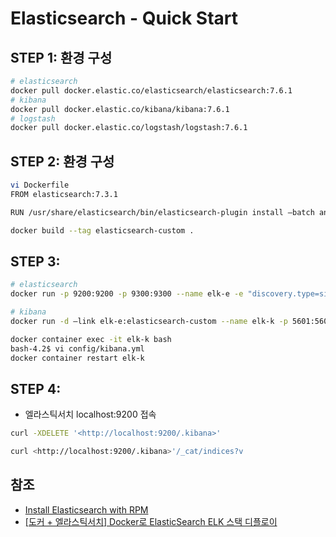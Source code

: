 # Elasticsearch - Quick Start

## STEP 1: 환경 구성

```bash
# elasticsearch
docker pull docker.elastic.co/elasticsearch/elasticsearch:7.6.1
# kibana
docker pull docker.elastic.co/kibana/kibana:7.6.1
# logstash
docker pull docker.elastic.co/logstash/logstash:7.6.1
```

## STEP 2: 환경 구성
```bash
vi Dockerfile
FROM elasticsearch:7.3.1

RUN /usr/share/elasticsearch/bin/elasticsearch-plugin install —batch analysis-nori

docker build --tag elasticsearch-custom .
```

## STEP 3: 
```bash
# elasticsearch
docker run -p 9200:9200 -p 9300:9300 --name elk-e -e "discovery.type=single-node" elasticsearch-custom

# kibana
docker run -d —link elk-e:elasticsearch-custom --name elk-k -p 5601:5601 docker.elastic.co/kibana/kibana:7.6.1

docker container exec -it elk-k bash
bash-4.2$ vi config/kibana.yml
docker container restart elk-k
```

## STEP 4: 
* 엘라스틱서치 localhost:9200 접속

```bash
curl -XDELETE '<http://localhost:9200/.kibana>'

curl <http://localhost:9200/.kibana>'/_cat/indices?v
```


## 참조
* [Install Elasticsearch with RPM](https://www.elastic.co/guide/en/elasticsearch/reference/current/rpm.html)
* [[도커 + 엘라스틱서치] Docker로 ElasticSearch ELK 스택 디플로이](https://gem1n1.tistory.com/83)
